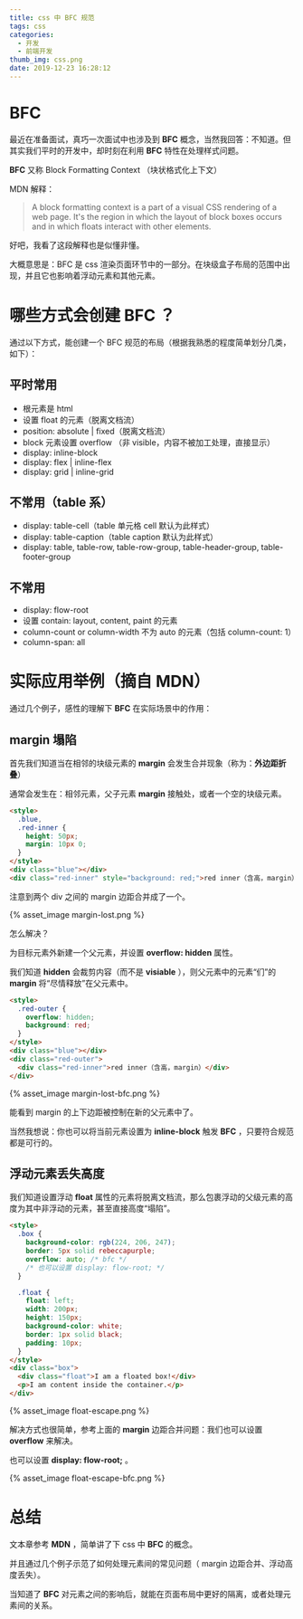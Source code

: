 ```yaml
---
title: css 中 BFC 规范
tags: css
categories:
  - 开发
  - 前端开发
thumb_img: css.png
date: 2019-12-23 16:28:12
---
```


# BFC

最近在准备面试，真巧一次面试中也涉及到 **BFC** 概念，当然我回答：不知道。但其实我们平时的开发中，却时刻在利用 **BFC** 特性在处理样式问题。

**BFC** 又称 Block Formatting Context （块状格式化上下文）

MDN 解释：

> A block formatting context is a part of a visual CSS rendering of a web page. It's the region in which the layout of block boxes occurs and in which floats interact with other elements.

好吧，我看了这段解释也是似懂非懂。

大概意思是：BFC 是 css 渲染页面环节中的一部分。在块级盒子布局的范围中出现，并且它也影响着浮动元素和其他元素。

# 哪些方式会创建 BFC ？

通过以下方式，能创建一个 BFC 规范的布局（根据我熟悉的程度简单划分几类，如下）：

## 平时常用

- 根元素是 html
- 设置 float 的元素（脱离文档流）
- position: absolute | fixed（脱离文档流）
- block 元素设置 overflow （非 visible，内容不被加工处理，直接显示）
- display: inline-block
- display: flex | inline-flex
- display: grid | inline-grid

## 不常用（table 系）

- display: table-cell（table 单元格 cell 默认为此样式）
- display: table-caption（table caption 默认为此样式）
- display: table, table-row, table-row-group, table-header-group, table-footer-group

## 不常用

- display: flow-root
- 设置 contain: layout, content, paint 的元素
- column-count or column-width 不为 auto 的元素（包括 column-count: 1）
- column-span: all

# 实际应用举例（摘自 MDN）

通过几个例子，感性的理解下 **BFC** 在实际场景中的作用：

## margin 塌陷

首先我们知道当在相邻的块级元素的 **margin** 会发生合并现象（称为：**外边距折叠**）

通常会发生在：相邻元素，父子元素 **margin** 接触处，或者一个空的块级元素。

```html
<style>
  .blue,
  .red-inner {
    height: 50px;
    margin: 10px 0;
  }
</style>
<div class="blue"></div>
<div class="red-inner" style="background: red;">red inner（含高，margin）</div>
```

注意到两个 div 之间的 margin 边距合并成了一个。

{% asset_image margin-lost.png %}

怎么解决？

为目标元素外新建一个父元素，并设置 **overflow: hidden** 属性。

我们知道 **hidden** 会裁剪内容（而不是 **visiable** ），则父元素中的元素“们”的 **margin** 将“尽情释放”在父元素中。

```html
<style>
  .red-outer {
    overflow: hidden;
    background: red;
  }
</style>
<div class="blue"></div>
<div class="red-outer">
  <div class="red-inner">red inner（含高，margin）</div>
</div>
```

{% asset_image margin-lost-bfc.png %}

能看到 margin 的上下边距被控制在新的父元素中了。

当然我想说：你也可以将当前元素设置为 **inline-block** 触发 **BFC** ，只要符合规范都是可行的。

## 浮动元素丢失高度

我们知道设置浮动 **float** 属性的元素将脱离文档流，那么包裹浮动的父级元素的高度为其中非浮动的元素，甚至直接高度“塌陷”。

```html
<style>
  .box {
    background-color: rgb(224, 206, 247);
    border: 5px solid rebeccapurple;
    overflow: auto; /* bfc */
    /* 也可以设置 display: flow-root; */
  }

  .float {
    float: left;
    width: 200px;
    height: 150px;
    background-color: white;
    border: 1px solid black;
    padding: 10px;
  }
</style>
<div class="box">
  <div class="float">I am a floated box!</div>
  <p>I am content inside the container.</p>
</div>
```

{% asset_image float-escape.png %}

解决方式也很简单，参考上面的 **margin** 边距合并问题：我们也可以设置 **overflow** 来解决。

也可以设置 **display: flow-root;** 。

{% asset_image float-escape-bfc.png %}

# 总结

文本章参考 **MDN** ，简单讲了下 css 中 **BFC** 的概念。

并且通过几个例子示范了如何处理元素间的常见问题（ margin 边距合并、浮动高度丢失）。

当知道了 **BFC** 对元素之间的影响后，就能在页面布局中更好的隔离，或者处理元素间的关系。
